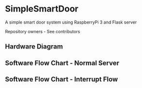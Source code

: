 # SimpleSmartDoor
A simple smart door system using RaspberryPi 3 and Flask server

Repository owners - See contributors

## Hardware Diagram

## Software Flow Chart - Normal Server

## Software Flow Chart - Interrupt Flow
